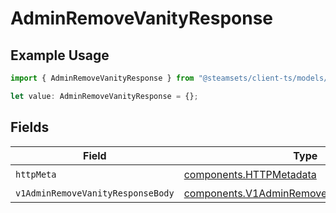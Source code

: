 # AdminRemoveVanityResponse

## Example Usage

```typescript
import { AdminRemoveVanityResponse } from "@steamsets/client-ts/models/operations";

let value: AdminRemoveVanityResponse = {};
```

## Fields

| Field                                                                                                    | Type                                                                                                     | Required                                                                                                 | Description                                                                                              |
| -------------------------------------------------------------------------------------------------------- | -------------------------------------------------------------------------------------------------------- | -------------------------------------------------------------------------------------------------------- | -------------------------------------------------------------------------------------------------------- |
| `httpMeta`                                                                                               | [components.HTTPMetadata](../../models/components/httpmetadata.md)                                       | :heavy_check_mark:                                                                                       | N/A                                                                                                      |
| `v1AdminRemoveVanityResponseBody`                                                                        | [components.V1AdminRemoveVanityResponseBody](../../models/components/v1adminremovevanityresponsebody.md) | :heavy_minus_sign:                                                                                       | OK                                                                                                       |